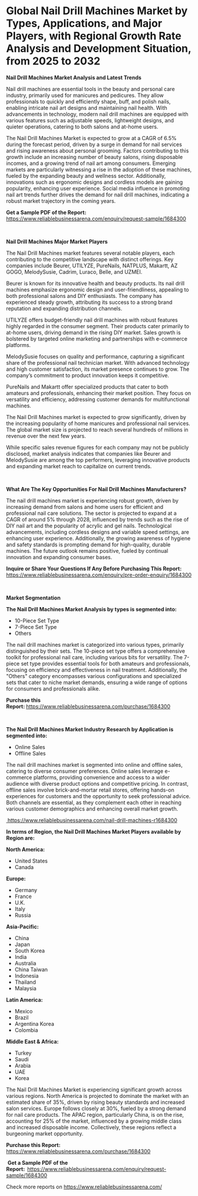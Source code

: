<p><h1>Global Nail Drill Machines Market by Types, Applications, and Major Players, with Regional Growth Rate Analysis and Development Situation, from 2025 to 2032</h1></p><p><strong>Nail Drill Machines Market Analysis and Latest Trends</strong></p>
<p><p>Nail drill machines are essential tools in the beauty and personal care industry, primarily used for manicures and pedicures. They allow professionals to quickly and efficiently shape, buff, and polish nails, enabling intricate nail art designs and maintaining nail health. With advancements in technology, modern nail drill machines are equipped with various features such as adjustable speeds, lightweight designs, and quieter operations, catering to both salons and at-home users.</p><p>The Nail Drill Machines Market is expected to grow at a CAGR of 6.5% during the forecast period, driven by a surge in demand for nail services and rising awareness about personal grooming. Factors contributing to this growth include an increasing number of beauty salons, rising disposable incomes, and a growing trend of nail art among consumers. Emerging markets are particularly witnessing a rise in the adoption of these machines, fueled by the expanding beauty and wellness sector. Additionally, innovations such as ergonomic designs and cordless models are gaining popularity, enhancing user experience. Social media influence in promoting nail art trends further drives the demand for nail drill machines, indicating a robust market trajectory in the coming years.</p></p>
<p><strong>Get a Sample PDF of the Report:&nbsp;</strong> <a href="https://www.reliablebusinessarena.com/enquiry/request-sample/1684300?utm_campaign=2231&utm_medium=2&utm_source=Github&utm_content=ia&utm_term=08022025&utm_id=nail-drill-machines">https://www.reliablebusinessarena.com/enquiry/request-sample/1684300</a></p>
<p>&nbsp;</p>
<p><strong>Nail Drill Machines Major Market Players</strong></p>
<p><p>The Nail Drill Machines market features several notable players, each contributing to the competitive landscape with distinct offerings. Key companies include Beurer, UTILYZE, PureNails, NATPLUS, Makartt, AZ GOGO, MelodySusie, Cadrim, Luraco, Belle, and UZMEI. </p><p>Beurer is known for its innovative health and beauty products. Its nail drill machines emphasize ergonomic design and user-friendliness, appealing to both professional salons and DIY enthusiasts. The company has experienced steady growth, attributing its success to a strong brand reputation and expanding distribution channels.</p><p>UTILYZE offers budget-friendly nail drill machines with robust features highly regarded in the consumer segment. Their products cater primarily to at-home users, driving demand in the rising DIY market. Sales growth is bolstered by targeted online marketing and partnerships with e-commerce platforms.</p><p>MelodySusie focuses on quality and performance, capturing a significant share of the professional nail technician market. With advanced technology and high customer satisfaction, its market presence continues to grow. The company’s commitment to product innovation keeps it competitive.</p><p>PureNails and Makartt offer specialized products that cater to both amateurs and professionals, enhancing their market position. They focus on versatility and efficiency, addressing customer demands for multifunctional machines. </p><p>The Nail Drill Machines market is expected to grow significantly, driven by the increasing popularity of home manicures and professional nail services. The global market size is projected to reach several hundreds of millions in revenue over the next few years.</p><p>While specific sales revenue figures for each company may not be publicly disclosed, market analysis indicates that companies like Beurer and MelodySusie are among the top performers, leveraging innovative products and expanding market reach to capitalize on current trends.</p></p>
<p>&nbsp;</p>
<p><strong>What Are The Key Opportunities For Nail Drill Machines Manufacturers?</strong></p>
<p><p>The nail drill machines market is experiencing robust growth, driven by increasing demand from salons and home users for efficient and professional nail care solutions. The sector is projected to expand at a CAGR of around 5% through 2028, influenced by trends such as the rise of DIY nail art and the popularity of acrylic and gel nails. Technological advancements, including cordless designs and variable speed settings, are enhancing user experience. Additionally, the growing awareness of hygiene and safety standards is prompting demand for high-quality, durable machines. The future outlook remains positive, fueled by continual innovation and expanding consumer bases.</p></p>
<p><strong>Inquire or Share Your Questions If Any Before Purchasing This Report:</strong> <a href="https://www.reliablebusinessarena.com/enquiry/pre-order-enquiry/1684300?utm_campaign=2231&utm_medium=2&utm_source=Github&utm_content=ia&utm_term=08022025&utm_id=nail-drill-machines">https://www.reliablebusinessarena.com/enquiry/pre-order-enquiry/1684300</a></p>
<p>&nbsp;</p>
<p><strong>Market Segmentation</strong></p>
<p><strong>The Nail Drill Machines Market Analysis by types is segmented into:</strong></p>
<p><ul><li>10-Piece Set Type</li><li>7-Piece Set Type</li><li>Others</li></ul></p>
<p><p>The nail drill machines market is categorized into various types, primarily distinguished by their sets. The 10-piece set type offers a comprehensive toolkit for professional nail care, including various bits for versatility. The 7-piece set type provides essential tools for both amateurs and professionals, focusing on efficiency and effectiveness in nail treatment. Additionally, the "Others" category encompasses various configurations and specialized sets that cater to niche market demands, ensuring a wide range of options for consumers and professionals alike.</p></p>
<p><strong>Purchase this Report:&nbsp;</strong><a href="https://www.reliablebusinessarena.com/purchase/1684300?utm_campaign=2231&utm_medium=2&utm_source=Github&utm_content=ia&utm_term=08022025&utm_id=nail-drill-machines">https://www.reliablebusinessarena.com/purchase/1684300</a></p>
<p>&nbsp;</p>
<p><strong>The Nail Drill Machines Market Industry Research by Application is segmented into:</strong></p>
<p><ul><li>Online Sales</li><li>Offline Sales</li></ul></p>
<p><p>The nail drill machines market is segmented into online and offline sales, catering to diverse consumer preferences. Online sales leverage e-commerce platforms, providing convenience and access to a wider audience with diverse product options and competitive pricing. In contrast, offline sales involve brick-and-mortar retail stores, offering hands-on experiences for customers and the opportunity to seek professional advice. Both channels are essential, as they complement each other in reaching various customer demographics and enhancing overall market growth.</p></p>
<p><a href="https://www.reliablebusinessarena.com/nail-drill-machines-r1684300?utm_campaign=2231&utm_medium=2&utm_source=Github&utm_content=ia&utm_term=08022025&utm_id=nail-drill-machines">&nbsp;https://www.reliablebusinessarena.com/nail-drill-machines-r1684300</a></p>
<p><strong>In terms of Region, the Nail Drill Machines Market Players available by Region are:</strong></p>
<p>
    <p> <strong> North America: </strong>
        <ul>
            <li>United States</li>
            <li>Canada</li>
        </ul>
        </p> 
    <p> <strong> Europe: </strong>
        <ul>
            <li>Germany</li>
            <li>France</li>
            <li>U.K.</li>
            <li>Italy</li>
            <li>Russia</li>
        </ul>
        </p> 
    <p> <strong> Asia-Pacific: </strong>
        <ul>
            <li>China</li>
            <li>Japan</li>
            <li>South Korea</li>
            <li>India</li>
            <li>Australia</li>
            <li>China Taiwan</li>
            <li>Indonesia</li>
            <li>Thailand</li>
            <li>Malaysia</li>
        </ul>
        </p> 
    <p> <strong> Latin America: </strong>
        <ul>
            <li>Mexico</li>
            <li>Brazil</li>
            <li>Argentina Korea</li>
            <li>Colombia</li>
        </ul>
        </p> 
    <p> <strong> Middle East & Africa: </strong>
        <ul>
            <li>Turkey</li>
            <li>Saudi</li>
            <li>Arabia</li>
            <li>UAE</li>
            <li>Korea</li>
        </ul>
    </p>
    </p>
<p><p>The Nail Drill Machines Market is experiencing significant growth across various regions. North America is projected to dominate the market with an estimated share of 35%, driven by rising beauty standards and increased salon services. Europe follows closely at 30%, fueled by a strong demand for nail care products. The APAC region, particularly China, is on the rise, accounting for 25% of the market, influenced by a growing middle class and increased disposable income. Collectively, these regions reflect a burgeoning market opportunity.</p></p>
<p><strong>Purchase this Report: </strong><a href="https://www.reliablebusinessarena.com/purchase/1684300?utm_campaign=2231&utm_medium=2&utm_source=Github&utm_content=ia&utm_term=08022025&utm_id=nail-drill-machines">https://www.reliablebusinessarena.com/purchase/1684300</a></p>
<p>&nbsp;<strong>Get a Sample PDF of the Report:&nbsp;&nbsp;</strong><a href="https://www.reliablebusinessarena.com/enquiry/request-sample/1684300?utm_campaign=2231&utm_medium=2&utm_source=Github&utm_content=ia&utm_term=08022025&utm_id=nail-drill-machines">https://www.reliablebusinessarena.com/enquiry/request-sample/1684300</a></p>
<p><strong></strong></p>
<p>Check more reports on <a href="https://www.reliablebusinessarena.com/?utm_campaign=2231&utm_medium=2&utm_source=Github&utm_content=ia&utm_term=08022025&utm_id=nail-drill-machines">https://www.reliablebusinessarena.com/</a></p>